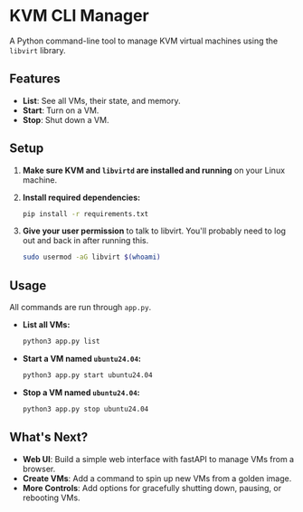 # KVM CLI Manager

A Python command-line tool to manage KVM virtual machines using the `libvirt` library.

## Features

* **List**: See all VMs, their state, and memory.
* **Start**: Turn on a VM.
* **Stop**: Shut down a VM.

## Setup

1.  **Make sure KVM and `libvirtd` are installed and running** on your Linux machine.

2.  **Install required dependencies:**
    ```bash
    pip install -r requirements.txt
    ```

3.  **Give your user permission** to talk to libvirt. You'll probably need to log out and back in after running this.
    ```bash
    sudo usermod -aG libvirt $(whoami)
    ```

## Usage

All commands are run through `app.py`.

* **List all VMs:**
    ```bash
    python3 app.py list
    ```

* **Start a VM named `ubuntu24.04`:**
    ```bash
    python3 app.py start ubuntu24.04
    ```

* **Stop a VM named `ubuntu24.04`:**
    ```bash
    python3 app.py stop ubuntu24.04
    ```

## What's Next?

* **Web UI**: Build a simple web interface with fastAPI to manage VMs from a browser.
* **Create VMs**: Add a command to spin up new VMs from a golden image.
* **More Controls**: Add options for gracefully shutting down, pausing, or rebooting VMs.
